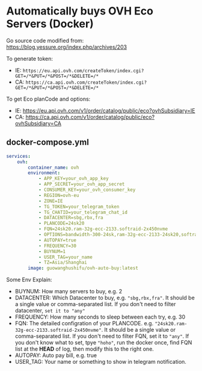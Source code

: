 # Automatically buys OVH Eco Servers (Docker)
Go source code modified from: https://blog.yessure.org/index.php/archives/203

To generate token:
- IE: `https://eu.api.ovh.com/createToken/index.cgi?GET=/*&PUT=/*&POST=/*&DELETE=/*`
- CA: `https://ca.api.ovh.com/createToken/index.cgi?GET=/*&PUT=/*&POST=/*&DELETE=/*`

To get Eco planCode and options:
- IE: https://eu.api.ovh.com/v1/order/catalog/public/eco?ovhSubsidiary=IE
- CA: https://ca.api.ovh.com/v1/order/catalog/public/eco?ovhSubsidiary=CA

## docker-compose.yml
```yaml
services:
    ovh:
        container_name: ovh
        environment:
            - APP_KEY=your_ovh_app_key
            - APP_SECRET=your_ovh_app_secret
            - CONSUMER_KEY=your_ovh_consumer_key
            - REGION=ovh-eu
            - ZONE=IE
            - TG_TOKEN=your_telegram_token
            - TG_CHATID=your_telegram_chat_id
            - DATACENTER=sbg,rbx,fra
            - PLANCODE=24sk20
            - FQN=24sk20.ram-32g-ecc-2133.softraid-2x450nvme
            - OPTIONS=bandwidth-300-24sk,ram-32g-ecc-2133-24sk20,softraid-2x450nvme-24sk20
            - AUTOPAY=true
            - FREQUENCY=30
            - BUYNUM=1
            - USER_TAG=your_name
            - TZ=Asia/Shanghai
        image: guowanghushifu/ovh-auto-buy:latest
```
Some Env Explain:
- BUYNUM: How many servers to buy, e.g. 2
- DATACENTER: Which Datacenter to buy, e.g. `"sbg,rbx,fra"`. It should be a single value or comma-separated list. If you don't need to filter datacenter, `set it to "any"`
- FREQUENCY: How many seconds to sleep between each try, e.g. 30
- FQN: The detailed configration of your PLANCODE. e.g. `"24sk20.ram-32g-ecc-2133.softraid-2x450nvme"`. It should be a single value or comma-separated list. If you don't need to filter FQN, set it to `"any"`. If you don't know what to set, tpye `"hoho"`, run the docker once, find FQN list at the **HEAD** of log, then modify this to the right one.
- AUTOPAY: Auto pay bill, e.g. true
- USER_TAG: Your name or something to show in telegram notification.

